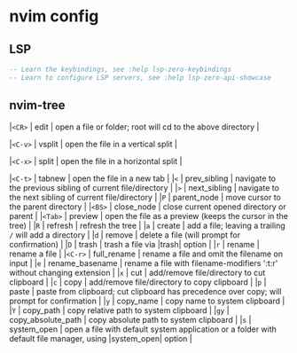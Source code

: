 # nvim config 
## LSP
```lua
-- Learn the keybindings, see :help lsp-zero-keybindings
-- Learn to configure LSP servers, see :help lsp-zero-api-showcase
```
## nvim-tree
|`<CR>`            | edit                | open a file or folder; root will cd to the above directory |

|`<C-v>`           | vsplit              | open the file in a vertical split |

|`<C-x>`           | split               | open the file in a horizontal split | 

|`<C-t>`           | tabnew              | open the file in a new tab |
|`<`               | prev_sibling        | navigate to the previous sibling of current file/directory |
|`>`               | next_sibling        | navigate to the next sibling of current file/directory |
|`P`               | parent_node         | move cursor to the parent directory |
|`<BS>`            | close_node          | close current opened directory or parent |
|`<Tab>`           | preview             | open the file as a preview (keeps the cursor in the tree) |
|`R`               | refresh             | refresh the tree |
|`a`               | create              | add a file; leaving a trailing `/` will add a directory |
|`d`               | remove              | delete a file (will prompt for confirmation) |
|`D`               | trash               | trash a file via |trash| option |
|`r`               | rename              | rename a file |
|`<C-r>`           | full_rename         | rename a file and omit the filename on input |
|`e`               | rename_basename     | rename a file with filename-modifiers ':t:r' without changing extension |
|`x`               | cut                 | add/remove file/directory to cut clipboard |
|`c`               | copy                | add/remove file/directory to copy clipboard |
|`p`               | paste               | paste from clipboard; cut clipboard has precedence over copy; will prompt for confirmation |
|`y`               | copy_name           | copy name to system clipboard |
|`Y`               | copy_path           | copy relative path to system clipboard |
|`gy`              | copy_absolute_path  | copy absolute path to system clipboard |
|`s`               | system_open         | open a file with default system application or a folder with default file manager, using |system_open| option |
